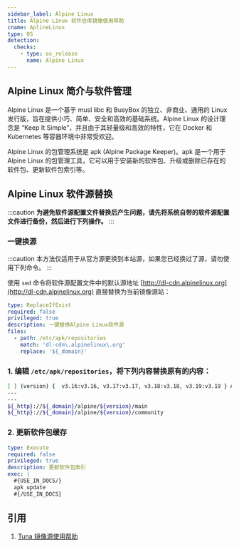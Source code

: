 ```yaml
---
sidebar_label: Alpine Linux
title: Alpine Linux 软件仓库镜像使用帮助
cname: AplineLinux
type: OS
detection:
  checks:
    - type: os_release
      name: Alpine Linux
---
```

## Alpine Linux 简介与软件管理
Alpine Linux 是一个基于 musl libc 和 BusyBox 的独立、非商业、通用的 Linux 发行版，旨在提供小巧、简单、安全和高效的基础系统。Alpine Linux 的设计理念是 “Keep It Simple”，并且由于其轻量级和高效的特性，它在 Docker 和 Kubernetes 等容器环境中非常受欢迎。

Alpine Linux 的包管理系统是 apk (Alpine Package Keeper)。apk 是一个用于 Alpine Linux 的包管理工具，它可以用于安装新的软件包、升级或删除已存在的软件包、更新软件包索引等。

## Alpine Linux 软件源替换

:::caution
**为避免软件源配置文件替换后产生问题，请先将系统自带的软件源配置文件进行备份，然后进行下列操作。**
:::

### 一键换源

:::caution
本方法仅适用于从官方源更换到本站源，如果您已经换过了源，请勿使用下列命令。
:::

使用 `sed` 命令将软件源配置文件中的默认源地址 [http://dl-cdn.alpinelinux.org](http://dl-cdn.alpinelinux.org) 直接替换为当前镜像源站：

```yaml cli
type: ReplaceIfExist
required: false
privileged: true
description: 一键替换Alpine Linux软件源
files:
  - path: /etc/apk/repositories
    match: 'dl-cdn\.alpinelinux\.org'
    replace: '${_domain}'
```

### 1. 编辑 `/etc/apk/repositories`，将下列内容替换原有的内容：

```bash varcode
[ ] (version) {  v3.16:v3.16, v3.17:v3.17, v3.18:v3.18, v3.19:v3.19 } Alpine 版本
---
---
${_http}://${_domain}/alpine/${version}/main
${_http}://${_domain}/alpine/${version}/community
```

### 2. 更新软件包缓存

```yaml cli
type: Execute
required: false
privileged: true
description: 更新软件包索引
exec: |
  #{USE_IN_DOCS/}
  apk update
  #{/USE_IN_DOCS}
```




## 引用
1. [Tuna 镜像源使用帮助](https://mirrors.tuna.tsinghua.edu.cn/help/alpine/)  
